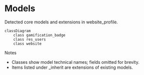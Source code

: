 # Models

Detected core models and extensions in website_profile.

```mermaid
classDiagram
    class gamification_badge
    class res_users
    class website
```

Notes
- Classes show model technical names; fields omitted for brevity.
- Items listed under _inherit are extensions of existing models.
